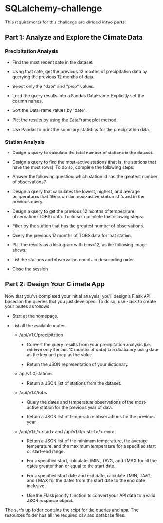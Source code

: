 # SQLalchemy-challenge
This requirements for this challenge are divided intwo parts:

## Part 1: Analyze and Explore the Climate Data
### Precipitation Analysis
+ Find the most recent date in the dataset.

+ Using that date, get the previous 12 months of precipitation data by querying the previous 12 months of data.
+ Select only the "date" and "prcp" values.

+ Load the query results into a Pandas DataFrame. Explicitly set the column names.

+ Sort the DataFrame values by "date".

+ Plot the results by using the DataFrame plot method.
+ Use Pandas to print the summary statistics for the precipitation data.

### Station Analysis
+ Design a query to calculate the total number of stations in the dataset.

+ Design a query to find the most-active stations (that is, the stations that have the most rows). To do so, complete the following steps:

+ Answer the following question: which station id has the greatest number of observations?
+ Design a query that calculates the lowest, highest, and average temperatures that filters on the most-active station id found in the previous query.

+ Design a query to get the previous 12 months of temperature observation (TOBS) data. To do so, complete the following steps:

+ Filter by the station that has the greatest number of observations.

+ Query the previous 12 months of TOBS data for that station.

+ Plot the results as a histogram with bins=12, as the following image shows:

+ List the stations and observation counts in descending order.
+ Close the session

## Part 2: Design Your Climate App
Now that you’ve completed your initial analysis, you’ll design a Flask API based on the queries that you just developed. To do so, use Flask to create your routes as follows:

+ Start at the homepage.

+ List all the available routes.

  * /api/v1.0/precipitation  


    + Convert the query results from your precipitation analysis (i.e. retrieve only the last 12 months of data) to a dictionary using date as the key and prcp as the value.

    +   Return the JSON representation of your dictionary.

  * api/v1.0/stations

    + Return a JSON list of stations from the dataset.
  * /api/v1.0/tobs

    + Query the dates and temperature observations of the most-active station for the previous year of data.

    + Return a JSON list of temperature observations for the previous year.

  * /api/v1.0/< start> and /api/v1.0/< start>/< end>

    + Return a JSON list of the minimum temperature, the average temperature, and the maximum temperature for a specified start or start-end range.

    + For a specified start, calculate TMIN, TAVG, and TMAX for all the dates greater than or equal to the start date.

    + For a specified start date and end date, calculate TMIN, TAVG, and TMAX for the dates from the start date to the end date, inclusive.

    + Use the Flask jsonify function to convert your API data to a valid JSON response object.

The surfs up folder contains the scipt for the queries and app. The resources folder has all the required csv and database files.


